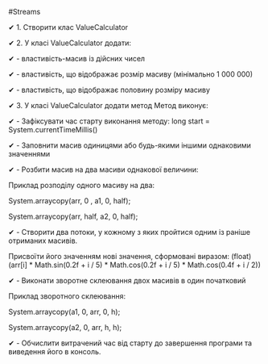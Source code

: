 #Streams

✔ 1. Створити клас ValueCalculator

✔ 2. У класі ValueCalculator додати: 

✔ - властивість-масив із дійсних чисел

✔ - властивість, що відображає розмір масиву (мінімально 1 000 000)

✔ - властивість, що відображає половину розміру масиву 

✔ 3. У класі ValueCalculator додати метод Метод виконує:

✔ - Зафіксувати час старту виконання методу: long start = System.currentTimeMillis()

✔ - Заповнити масив одиницями або будь-якими іншими однаковими значеннями

✔ - Розбити масив на два масиви однакової величини:

Приклад розподілу одного масиву на два:

System.arraycopy(arr, 0 , a1, 0, half);

System.arraycopy(arr, half, a2, 0, half);

✔ - Створити два потоки, у кожному з яких пройтися одним із раніше отриманих масивів. 

Присвоїти його значенням нові значення, сформовані виразом: (float)(arr[i] * Math.sin(0.2f + i / 5) * Math.cos(0.2f + i / 5) * Math.cos(0.4f + i / 2)) 


✔ - Виконати зворотне склеювання двох масивів в один початковий

Приклад зворотного склеювання:

System.arraycopy(a1, 0, arr, 0, h);

System.arraycopy(a2, 0, arr, h, h);

✔ - Обчислити витрачений час від старту до завершення програми та виведення його в консоль.